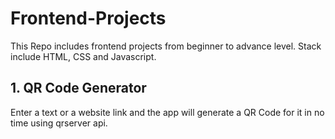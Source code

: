 # Frontend-Projects
This Repo includes frontend projects from beginner to advance level. Stack include HTML, CSS and Javascript.

## 1. QR Code Generator
Enter a text or a website link and the app will generate a QR Code for it in no time using qrserver api.
